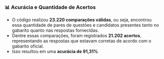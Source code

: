 ### 📊 Acurácia e Quantidade de Acertos

- O código realizou **23.220 comparações válidas**, ou seja, encontrou essa quantidade de pares de questões e candidatos presentes tanto no gabarito quanto nas respostas fornecidas.
- Dentre essas comparações, foram registrados **21.202 acertos**, representando as respostas que estavam corretas de acordo com o gabarito oficial.
- Isso resultou em uma **acurácia de 91,31%**
